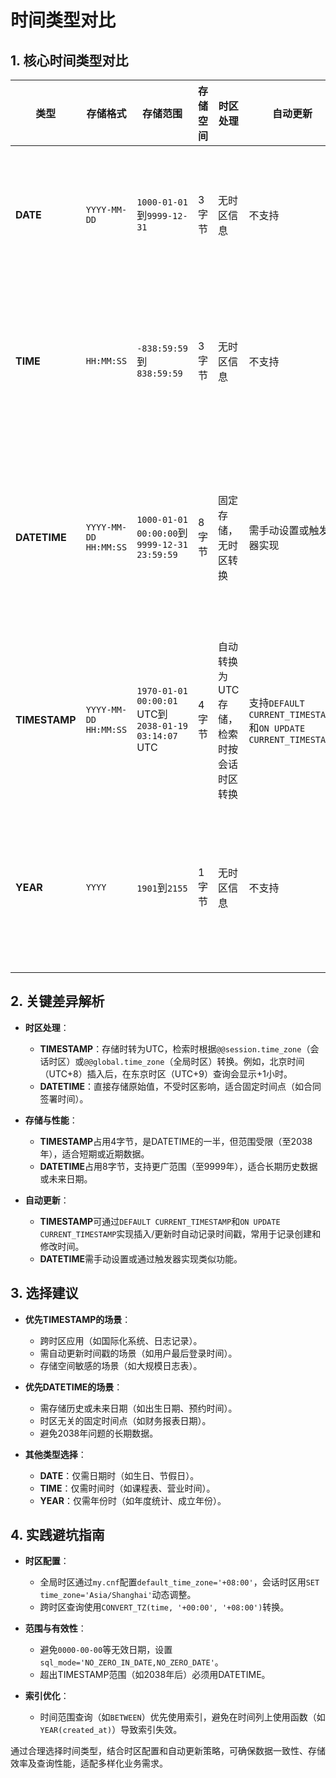 # 时间类型对比

## 1. 核心时间类型对比
| **类型**        | **存储格式**              | **存储范围**                                            | **存储空间** | **时区处理**              | **自动更新**                                                    | **适用场景**                 |
|---------------|-----------------------|-----------------------------------------------------|----------|-----------------------|-------------------------------------------------------------|--------------------------|
| **DATE**      | `YYYY-MM-DD`          | `1000-01-01`到`9999-12-31`                           | 3字节      | 无时区信息                 | 不支持                                                         | 仅需日期的场景（如生日、节假日）         |
| **TIME**      | `HH:MM:SS`            | `-838:59:59`到`838:59:59`                            | 3字节      | 无时区信息                 | 不支持                                                         | 具体时间点（如会议开始时间、时长）        |
| **DATETIME**  | `YYYY-MM-DD HH:MM:SS` | `1000-01-01 00:00:00`到`9999-12-31 23:59:59`         | 8字节      | 固定存储，无时区转换            | 需手动设置或触发器实现                                                 | 历史记录、未来日期（如订单创建时间、跨世纪数据） |
| **TIMESTAMP** | `YYYY-MM-DD HH:MM:SS` | `1970-01-01 00:00:01` UTC到`2038-01-19 03:14:07` UTC | 4字节      | 自动转换为UTC存储，检索时按会话时区转换 | 支持`DEFAULT CURRENT_TIMESTAMP`和`ON UPDATE CURRENT_TIMESTAMP` | 需时区同步的场景（如日志、跨时区应用）      |
| **YEAR**      | `YYYY`                | `1901`到`2155`                                       | 1字节      | 无时区信息                 | 不支持                                                         | 仅需年份的场景（如出生年份、年度统计）      |

## 2. 关键差异解析
- **时区处理**：
    - **TIMESTAMP**：存储时转为UTC，检索时根据`@@session.time_zone`（会话时区）或`@@global.time_zone`（全局时区）转换。例如，北京时间（UTC+8）插入后，在东京时区（UTC+9）查询会显示+1小时。
    - **DATETIME**：直接存储原始值，不受时区影响，适合固定时间点（如合同签署时间）。

- **存储与性能**：
    - **TIMESTAMP**占用4字节，是DATETIME的一半，但范围受限（至2038年），适合短期或近期数据。
    - **DATETIME**占用8字节，支持更广范围（至9999年），适合长期历史数据或未来日期。

- **自动更新**：
    - **TIMESTAMP**可通过`DEFAULT CURRENT_TIMESTAMP`和`ON UPDATE CURRENT_TIMESTAMP`实现插入/更新时自动记录时间戳，常用于记录创建和修改时间。
    - **DATETIME**需手动设置或通过触发器实现类似功能。

## 3. 选择建议
- **优先TIMESTAMP的场景**：
    - 跨时区应用（如国际化系统、日志记录）。
    - 需自动更新时间戳的场景（如用户最后登录时间）。
    - 存储空间敏感的场景（如大规模日志表）。

- **优先DATETIME的场景**：
    - 需存储历史或未来日期（如出生日期、预约时间）。
    - 时区无关的固定时间点（如财务报表日期）。
    - 避免2038年问题的长期数据。

- **其他类型选择**：
    - **DATE**：仅需日期时（如生日、节假日）。
    - **TIME**：仅需时间时（如课程表、营业时间）。
    - **YEAR**：仅需年份时（如年度统计、成立年份）。

## 4. 实践避坑指南
- **时区配置**：
    - 全局时区通过`my.cnf`配置`default_time_zone='+08:00'`，会话时区用`SET time_zone='Asia/Shanghai'`动态调整。
    - 跨时区查询使用`CONVERT_TZ(time, '+00:00', '+08:00')`转换。

- **范围与有效性**：
    - 避免`0000-00-00`等无效日期，设置`sql_mode='NO_ZERO_IN_DATE,NO_ZERO_DATE'`。
    - 超出TIMESTAMP范围（如2038年后）必须用DATETIME。

- **索引优化**：
    - 时间范围查询（如`BETWEEN`）优先使用索引，避免在时间列上使用函数（如`YEAR(created_at)`）导致索引失效。

通过合理选择时间类型，结合时区配置和自动更新策略，可确保数据一致性、存储效率及查询性能，适配多样化业务需求。